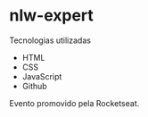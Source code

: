 # **nlw-expert**

Tecnologias utilizadas
* HTML
* CSS
* JavaScript
* Github
  
Evento promovido pela Rocketseat. 

